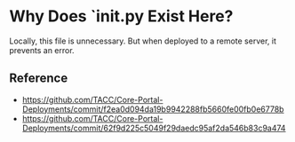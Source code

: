 # Why Does `__init.py__ Exist Here?

Locally, this file is unnecessary. But when deployed to a remote server, it prevents an error.

## Reference

- https://github.com/TACC/Core-Portal-Deployments/commit/f2ea0d094da19b9942288fb5660fe00fb0e6778b
- https://github.com/TACC/Core-Portal-Deployments/commit/62f9d225c5049f29daedc95af2da546b83c9a474
